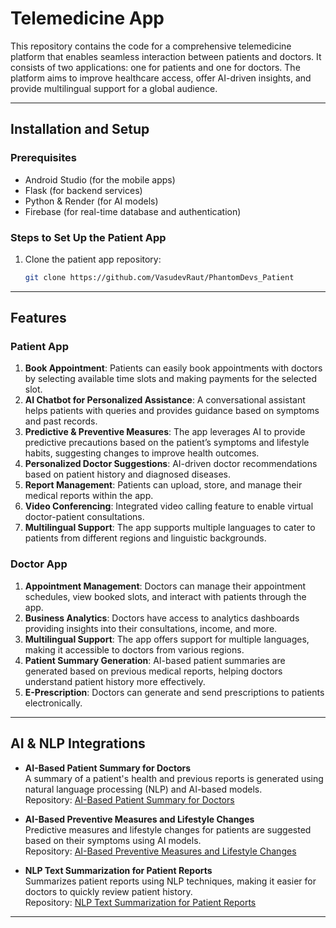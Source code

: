 # Telemedicine App

This repository contains the code for a comprehensive telemedicine platform that enables seamless interaction between patients and doctors. It consists of two applications: one for patients and one for doctors. The platform aims to improve healthcare access, offer AI-driven insights, and provide multilingual support for a global audience.

---

## Installation and Setup

### Prerequisites
- Android Studio (for the mobile apps)
- Flask (for backend services)
- Python & Render (for AI models)
- Firebase (for real-time database and authentication)

### Steps to Set Up the Patient App

1. Clone the patient app repository:
   ```bash
   git clone https://github.com/VasudevRaut/PhantomDevs_Patient
---

## Features

### Patient App
1. **Book Appointment**: Patients can easily book appointments with doctors by selecting available time slots and making payments for the selected slot.
2. **AI Chatbot for Personalized Assistance**: A conversational assistant helps patients with queries and provides guidance based on symptoms and past records.
3. **Predictive & Preventive Measures**: The app leverages AI to provide predictive precautions based on the patient’s symptoms and lifestyle habits, suggesting changes to improve health outcomes.
4. **Personalized Doctor Suggestions**: AI-driven doctor recommendations based on patient history and diagnosed diseases.
5. **Report Management**: Patients can upload, store, and manage their medical reports within the app.
6. **Video Conferencing**: Integrated video calling feature to enable virtual doctor-patient consultations.
7. **Multilingual Support**: The app supports multiple languages to cater to patients from different regions and linguistic backgrounds.

### Doctor App
1. **Appointment Management**: Doctors can manage their appointment schedules, view booked slots, and interact with patients through the app.
2. **Business Analytics**: Doctors have access to analytics dashboards providing insights into their consultations, income, and more.
3. **Multilingual Support**: The app offers support for multiple languages, making it accessible to doctors from various regions.
4. **Patient Summary Generation**: AI-based patient summaries are generated based on previous medical reports, helping doctors understand patient history more effectively.
5. **E-Prescription**: Doctors can generate and send prescriptions to patients electronically.

---

## AI & NLP Integrations

- **AI-Based Patient Summary for Doctors**  
  A summary of a patient's health and previous reports is generated using natural language processing (NLP) and AI-based models.  
  Repository: [AI-Based Patient Summary for Doctors](https://github.com/dhirajdj30/patient-summary)

- **AI-Based Preventive Measures and Lifestyle Changes**  
  Predictive measures and lifestyle changes for patients are suggested based on their symptoms using AI models.  
  Repository: [AI-Based Preventive Measures and Lifestyle Changes](https://github.com/dhirajdj30/predict-symptom)

- **NLP Text Summarization for Patient Reports**  
  Summarizes patient reports using NLP techniques, making it easier for doctors to quickly review patient history.  
  Repository: [NLP Text Summarization for Patient Reports](https://github.com/Rjzambare/pccoe_ai_models.git)

---
